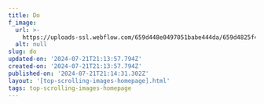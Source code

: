 ```yaml
---
title: Do
f_image:
  url: >-
    https://uploads-ssl.webflow.com/659d448e0497051babe444da/659d4825f4bc75d5e0c7efc0_image13.jpeg
  alt: null
slug: do
updated-on: '2024-07-21T21:13:57.794Z'
created-on: '2024-07-21T21:13:57.794Z'
published-on: '2024-07-21T21:14:31.302Z'
layout: '[top-scrolling-images-homepage].html'
tags: top-scrolling-images-homepage
---
```



